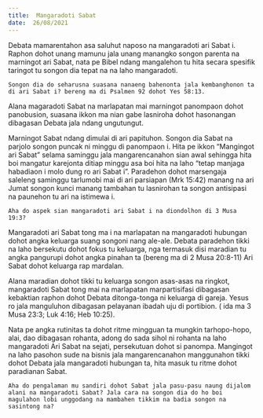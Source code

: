 ```yaml
---
title:  Mangaradoti Sabat
date:  26/08/2021
---
```


Debata mamarentahon asa saluhut naposo na mangaradoti ari Sabat i. Raphon dohot unang mamunu jala unang manangko songon parenta na marningot ari Sabat, nata pe Bibel ndang mangalehon tu hita secara spesifik taringot tu songon dia tepat na na laho mangaradoti.

`Songon dia do seharusna suasana nanaeng bahenonta jala kembanghonon ta di ari Sabat i? bereng ma di Psalmen 92 dohot Yes 58:13.`

Alana magaradoti Sabat na marlapatan mai marningot panompaon dohot panobusion, suasana ikkon ma nian gabe lasniroha dohot hasonangan dibagasan Debata jala ndang ungutungut.

Marningot Sabat ndang dimulai di ari papituhon. Songon dia Sabat na parjolo songon puncak ni minggu di panompaon i. Hita pe ikkon “Mangingot ari Sabat” selama saminggu jala mangarencanahon sian awal sehingga hita boi mangatur karejonta ditiap minggu asa boi hita na laho “tetap manjaga habadiaon i molo dung ro ari Sabat i”. Paradehon dohot marsengaja saleleng saminggu tarlumobi mai di ari parsiapan (Mrk 15:42) manang na ari Jumat songon kunci manang tambahan tu lasnirohan ta songon antisipasi na paunehon tu ari na istimewa i.

`Aha do aspek sian mangaradoti ari Sabat i na diondolhon di 3 Musa 19:3?`

Mangaradoti ari Sabat tong ma i na marlapatan na mangaradoti hubungan dohot angka keluarga suang songoni nang ale-ale. Debata paradehon tikki na laho bersekutu dohot fokus tu keluarga, nga termasuk disi maradian tu angka pangurupi dohot angka pinahan ta (bereng ma di 2 Musa 20:8-11) Ari Sabat dohot keluarga rap mardalan.

Alana maradian dohot tikki tu keluarga songon asas-asas na ringkot, mangaradoti Sabat tong mai na marlapatan marpartisifasi dibagasan kebaktian raphon dohot Debata ditonga-tonga ni keluarga di gareja. Yesus ro jala manguluhon dibagasan pelayanan ibadah uju di portibion. ( ida ma 3 Musa 23:3; Luk 4:16; Heb 10:25).

Nata pe angka rutinitas ta dohot ritme mingguan ta mungkin tarhopo-hopo, alai, dao dibagasan rohanta, adong do sada sihol ni rohanta na laho mangaradoti Ari Sabat na sejati, persekutuan dohot si panompa. Mangingot na laho pasohon sude na bisnis jala mangarencanahon manggunahon tikki dohot Debata jala mangaradoti hubungan ta, hita masuk tu ritme dohot paradianan Sabat.

`Aha do pengalaman mu sandiri dohot Sabat jala pasu-pasu naung dijalom alani na mangaradoti Sabat? Jala cara na songon dia do ho boi magulahon lobi unggodang na mambahen tikkim na badia songon na sasintong na?`